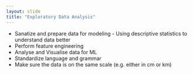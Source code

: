 ```yaml
---
layout: slide
title: "Exploratory Data Analysis"
---
```

- Sanatize and prepare data for modeling - Using descriptive statistics to understand data better
- Perform feature engineering
- Analyse and Visualise data for ML
- Standardize language and grammar
- Make sure the data is on the same scale (e.g. either in cm or km)
